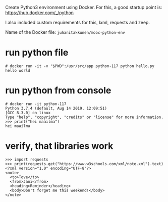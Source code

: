 Create Python3 environment using Docker. For this, a good startup point is: https://hub.docker.com/_/python

I also included custom requirements for this, lxml, requests and zeep. 

Name of the Docker file: `juhanitakkunen/mooc-python-env`

# run python file
```
# docker run -it -v "$PWD":/usr/src/app python-117 python hello.py
hello world
```

# run python from console
```
# docker run -it python-117 
Python 3.7.4 (default, Aug 14 2019, 12:09:51) 
[GCC 8.3.0] on linux
Type "help", "copyright", "credits" or "license" for more information.
>>> print("hei maailma")
hei maailma
```
# verify, that libraries work
```
>>> import requests
>>> print(requests.get("https://www.w3schools.com/xml/note.xml").text)
<?xml version="1.0" encoding="UTF-8"?>
<note>
  <to>Tove</to>
  <from>Jani</from>
  <heading>Reminder</heading>
  <body>Don't forget me this weekend!</body>
</note>
```

